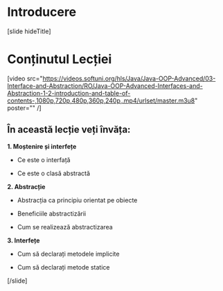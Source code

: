 # Introducere

[slide hideTitle]

# Conținutul Lecției

[video src="https://videos.softuni.org/hls/Java/Java-OOP-Advanced/03-Interface-and-Abstraction/RO/Java-OOP-Advanced-Interfaces-and-Abstraction-1-2-introduction-and-table-of-contents-,1080p,720p,480p,360p,240p,.mp4/urlset/master.m3u8" poster="" /]

## În această lecție veți învăța:

**1. Moștenire și interfețe**

- Ce este o interfață

- Ce este o clasă abstractă

**2. Abstracție**

- Abstracția ca principiu orientat pe obiecte

- Beneficiile abstractizării

- Cum se realizează abstractizarea

**3. Interfețe**

- Cum să declarați metodele implicite

- Cum să declarați metode statice
    
[/slide]
